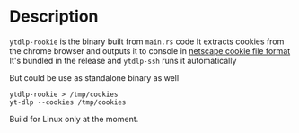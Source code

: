 # Description

`ytdlp-rookie` is the binary built from `main.rs` code
It extracts cookies from the chrome browser and outputs it to console in [netscape cookie file format](https://curl.haxx.se/rfc/cookie_spec.html)\
It's bundled in the release and `ytdlp-ssh` runs it automatically

But could be use as standalone binary as well
```
ytdlp-rookie > /tmp/cookies
yt-dlp --cookies /tmp/cookies
```

Build for Linux only at the moment.
